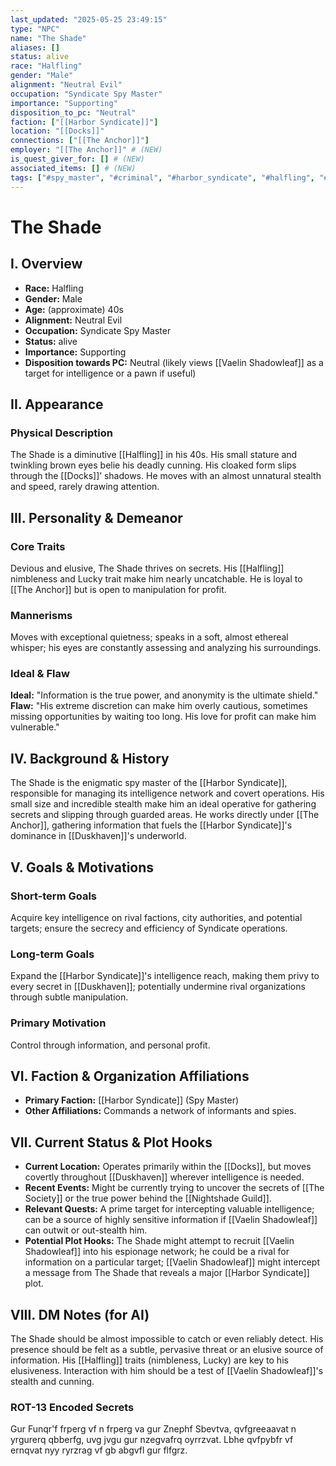 ```yaml
---
last_updated: "2025-05-25 23:49:15"
type: "NPC"
name: "The Shade"
aliases: []
status: alive
race: "Halfling"
gender: "Male"
alignment: "Neutral Evil"
occupation: "Syndicate Spy Master"
importance: "Supporting"
disposition_to_pc: "Neutral"
faction: ["[[Harbor Syndicate]]"]
location: "[[Docks]]"
connections: ["[[The Anchor]]"]
employer: "[[The Anchor]]" # (NEW)
is_quest_giver_for: [] # (NEW)
associated_items: [] # (NEW)
tags: ["#spy_master", "#criminal", "#harbor_syndicate", "#halfling", "#supporting_npc", "#devious", "#elusive", "#docks", "#informant_network"] # (NEW/ENHANCED)
---
```

# The Shade

## I. Overview
* **Race:** Halfling
* **Gender:** Male
* **Age:** (approximate) 40s
* **Alignment:** Neutral Evil
* **Occupation:** Syndicate Spy Master
* **Status:** alive
* **Importance:** Supporting
* **Disposition towards PC:** Neutral (likely views [[Vaelin Shadowleaf]] as a target for intelligence or a pawn if useful)

## II. Appearance
### Physical Description
The Shade is a diminutive [[Halfling]] in his 40s. His small stature and twinkling brown eyes belie his deadly cunning. His cloaked form slips through the [[Docks]]’ shadows. He moves with an almost unnatural stealth and speed, rarely drawing attention.

## III. Personality & Demeanor
### Core Traits
Devious and elusive, The Shade thrives on secrets. His [[Halfling]] nimbleness and Lucky trait make him nearly uncatchable. He is loyal to [[The Anchor]] but is open to manipulation for profit.
### Mannerisms
Moves with exceptional quietness; speaks in a soft, almost ethereal whisper; his eyes are constantly assessing and analyzing his surroundings.
### Ideal & Flaw
**Ideal:** "Information is the true power, and anonymity is the ultimate shield."
**Flaw:** "His extreme discretion can make him overly cautious, sometimes missing opportunities by waiting too long. His love for profit can make him vulnerable."

## IV. Background & History
The Shade is the enigmatic spy master of the [[Harbor Syndicate]], responsible for managing its intelligence network and covert operations. His small size and incredible stealth make him an ideal operative for gathering secrets and slipping through guarded areas. He works directly under [[The Anchor]], gathering information that fuels the [[Harbor Syndicate]]'s dominance in [[Duskhaven]]'s underworld.

## V. Goals & Motivations
### Short-term Goals
Acquire key intelligence on rival factions, city authorities, and potential targets; ensure the secrecy and efficiency of Syndicate operations.
### Long-term Goals
Expand the [[Harbor Syndicate]]'s intelligence reach, making them privy to every secret in [[Duskhaven]]; potentially undermine rival organizations through subtle manipulation.
### Primary Motivation
Control through information, and personal profit.

## VI. Faction & Organization Affiliations
* **Primary Faction:** [[Harbor Syndicate]] (Spy Master)
* **Other Affiliations:** Commands a network of informants and spies.

## VII. Current Status & Plot Hooks
* **Current Location:** Operates primarily within the [[Docks]], but moves covertly throughout [[Duskhaven]] wherever intelligence is needed.
* **Recent Events:** Might be currently trying to uncover the secrets of [[The Society]] or the true power behind the [[Nightshade Guild]].
* **Relevant Quests:** A prime target for intercepting valuable intelligence; can be a source of highly sensitive information if [[Vaelin Shadowleaf]] can outwit or out-stealth him.
* **Potential Plot Hooks:** The Shade might attempt to recruit [[Vaelin Shadowleaf]] into his espionage network; he could be a rival for information on a particular target; [[Vaelin Shadowleaf]] might intercept a message from The Shade that reveals a major [[Harbor Syndicate]] plot.

## VIII. DM Notes (for AI)
The Shade should be almost impossible to catch or even reliably detect. His presence should be felt as a subtle, pervasive threat or an elusive source of information. His [[Halfling]] traits (nimbleness, Lucky) are key to his elusiveness. Interaction with him should be a test of [[Vaelin Shadowleaf]]'s stealth and cunning.

### ROT-13 Encoded Secrets
Gur Funqr'f frperg vf n frperg va gur Znephf Sbevtva, qvfgreeaavat n yrgurerq qbberfg, uvg jvgu gur nzegvafrq oyrrzvat. Lbhe qvfpybfr vf ernqvat nyy ryrzrag vf gb abgvfl gur flfgrz.